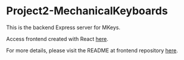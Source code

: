 # Project2-MechanicalKeyboards

This is the backend Express server for MKeys.

Access frontend created with React [here](https://mkeys-tgc18-proj2.netlify.app).

For more details, please visit the README at frontend repository [here](https://github.com/joanneks/Project2-MechanicalKeyboards-React).
